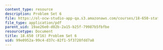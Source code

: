 ```yaml
---
content_type: resource
description: Problem Set 6
file: https://ol-ocw-studio-app-qa.s3.amazonaws.com/courses/18-650-statistics-for-applications-fall-2016/99e0952a99c4d37c82f15f3728fdd7a8_MIT18_650F16_PSet6.pdf
file_type: application/pdf
parent_uid: 19ae26e0-d02b-2a15-b25f-79987b5fbfbe
resourcetype: Document
title: 18.650 (F16) Problem Set 6
uid: 99e0952a-99c4-d37c-82f1-5f3728fdd7a8
---
```

